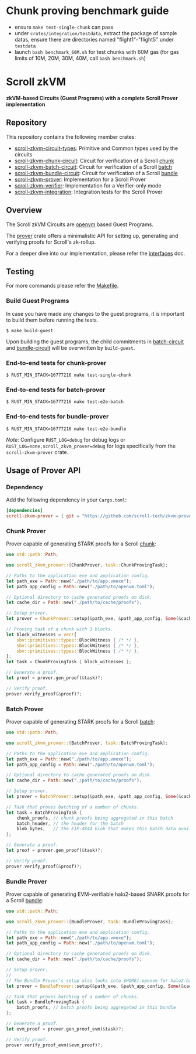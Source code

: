 # Chunk proving benchmark guide

+ ensure `make test-single-chunk` can pass
+ under `crates/integration/testdata`, extract the package of sample datas, ensure there are directories named "flight1"-"flight5" under `testdata`
+ launch `bash benchmark_60M.sh` for test chunks with 60M gas (for gas limits of 10M, 20M, 30M, 40M, call `bash benchmark.sh`)   

# Scroll zkVM

**zkVM-based Circuits (Guest Programs) with a complete Scroll Prover implementation**

## Repository

This repository contains the following member crates:

- [scroll-zkvm-circuit-types](./crates/circuits/types): Primitive and Common types used by the circuits
- [scroll-zkvm-chunk-circuit](./crates/circuits/chunk-circuit): Circuit for verification of a Scroll [chunk](TODO:doc)
- [scroll-zkvm-batch-circuit](./crates/circuits/batch-circuit): Circuit for verification of a Scroll [batch](TODO:doc)
- [scroll-zkvm-bundle-circuit](./crates/circuits/bundle-circuit): Circuit for verification of a Scroll [bundle](TODO:doc)
- [scroll-zkvm-prover](./crates/prover): Implementation for a Scroll Prover
- [scroll-zkvm-verifier](./crates/verifier): Implementation for a Verifier-only mode
- [scroll-zkvm-integration](./crates/integration): Integration tests for the Scroll Prover

## Overview

The Scroll zkVM Circuits are [openvm](https://book.openvm.dev/) based Guest Programs.

The [prover](./crates/prover) crate offers a minimalistic API for setting up, generating and verifying proofs for Scroll's zk-rollup.

For a deeper dive into our implementation, please refer the [interfaces](./docs/interfaces.md) doc.

## Testing

For more commands please refer the [Makefile](./Makefile).

### Build Guest Programs

In case you have made any changes to the guest programs, it is important to build them before running the tests.

```shell
$ make build-guest
```

Upon building the guest programs, the child commitments in [batch-circuit](./crates/circuits/batch-circuit/src/child_commitments.rs) and [bundle-circuit](./crates/circuits/bundle-circuit/src/child_commitments.rs) will be overwritten by `build-guest`.

### End-to-end tests for chunk-prover

```shell
$ RUST_MIN_STACK=16777216 make test-single-chunk
```

### End-to-end tests for batch-prover

```shell
$ RUST_MIN_STACK=16777216 make test-e2e-batch
```

### End-to-end tests for bundle-prover

```shell
$ RUST_MIN_STACK=16777216 make test-e2e-bundle
```

*Note*: Configure `RUST_LOG=debug` for debug logs or `RUST_LOG=none,scroll_zkvm_prover=debug` for logs specifically from the `scroll-zkvm-prover` crate.

## Usage of Prover API

### Dependency

Add the following dependency in your `Cargo.toml`:

```toml
[dependencies]
scroll-zkvm-prover = { git = "https://github.com/scroll-tech/zkvm-prover", branch = "master" }
```

### Chunk Prover

Prover capable of generating STARK proofs for a Scroll [chunk](TODO:doc):

```rust
use std::path::Path;

use scroll_zkvm_prover::{ChunkProver, task::ChunkProvingTask};

// Paths to the application exe and application config.
let path_exe = Path::new("./path/to/app.vmexe");
let path_app_config = Path::new("./path/to/openvm.toml");

// Optional directory to cache generated proofs on disk.
let cache_dir = Path::new("./path/to/cache/proofs");

// Setup prover.
let prover = ChunkProver::setup(&path_exe, &path_app_config, Some(&cache_dir))?;

// Proving task of a chunk with 3 blocks.
let block_witnesses = vec![
    sbv::primitives::types::BlockWitness { /* */ },
    sbv::primitives::types::BlockWitness { /* */ },
    sbv::primitives::types::BlockWitness { /* */ },
];
let task = ChunkProvingTask { block_witnesses };

// Generate a proof.
let proof = prover.gen_proof(&task)?;

// Verify proof.
prover.verify_proof(&proof)?;
```

### Batch Prover

Prover capable of generating STARK proofs for a Scroll [batch](TODO:doc):

```rust
use std::path::Path;

use scroll_zkvm_prover::{BatchProver, task::BatchProvingTask};

// Paths to the application exe and application config.
let path_exe = Path::new("./path/to/app.vmexe");
let path_app_config = Path::new("./path/to/openvm.toml");

// Optional directory to cache generated proofs on disk.
let cache_dir = Path::new("./path/to/cache/proofs");

// Setup prover.
let prover = BatchProver::setup(&path_exe, &path_app_config, Some(&cache_dir))?;

// Task that proves batching of a number of chunks.
let task = BatchProvingTask {
    chunk_proofs, // chunk proofs being aggregated in this batch
    batch_header, // the header for the batch
    blob_bytes,   // the EIP-4844 blob that makes this batch data available on L1
};

// Generate a proof.
let proof = prover.gen_proof(&task)?;

// Verify proof.
prover.verify_proof(&proof)?;
```

### Bundle Prover

Prover capable of generating EVM-verifiable halo2-based SNARK proofs for a Scroll [bundle](TODO:doc):

```rust
use std::path::Path;

use scroll_zkvm_prover::{BundleProver, task::BundleProvingTask};

// Paths to the application exe and application config.
let path_exe = Path::new("./path/to/app.vmexe");
let path_app_config = Path::new("./path/to/openvm.toml");

// Optional directory to cache generated proofs on disk.
let cache_dir = Path::new("./path/to/cache/proofs");

// Setup prover.
//
// The Bundle Prover's setup also looks into $HOME/.openvm for halo2-based setup parameters.
let prover = BundleProver::setup(&path_exe, &path_app_config, Some(&cache_dir))?;

// Task that proves batching of a number of chunks.
let task = BundleProvingTask {
    batch_proofs, // batch proofs being aggregated in this bundle
};

// Generate a proof.
let evm_proof = prover.gen_proof_evm(&task)?;

// Verify proof.
prover.verify_proof_evm(&evm_proof)?;
```
